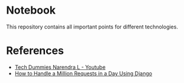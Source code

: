 # Notebook
This repository contains all important points for different technologies.

# References
* [Tech Dummies Narendra L - Youtube](https://www.youtube.com/c/TechDummiesNarendraL/featured)
* [How to Handle a Million Requests in a Day Using Django](https://awstip.com/how-to-handle-a-million-requests-in-a-day-using-django-25eefaee8aad)
